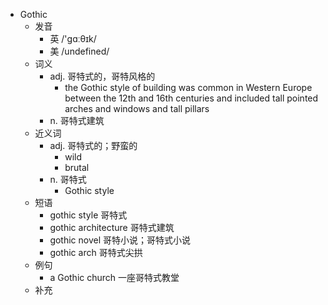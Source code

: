 - Gothic
  - 发音
    - 英 /'gɑːθɪk/
    - 美 /undefined/
  - 词义
    - adj. 哥特式的，哥特风格的
      - the Gothic style of building was common in Western Europe between the 12th and 16th centuries and included tall pointed  arches  and windows and tall  pillars 
    - n. 哥特式建筑
  - 近义词
    - adj. 哥特式的；野蛮的
      - wild
      - brutal
    - n. 哥特式
      - Gothic style
  - 短语
    - gothic style 哥特式
    - gothic architecture 哥特式建筑
    - gothic novel 哥特小说；哥特式小说
    - gothic arch 哥特式尖拱
  - 例句
    - a Gothic church 一座哥特式教堂
  - 补充